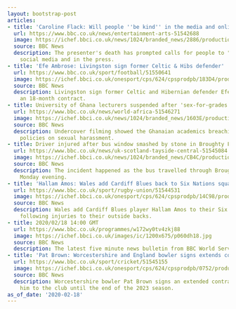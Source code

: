 ```yaml
---
layout: bootstrap-post
articles:
- title: 'Caroline Flack: Will people ''be kind'' in the media and online?'
  url: https://www.bbc.co.uk/news/entertainment-arts-51542688
  image: https://ichef.bbci.co.uk/news/1024/branded_news/2886/production/_110947301_flackbrits_afp_2048.jpg
  source: BBC News
  description: The presenter's death has prompted calls for people to "be kind" on
    social media and in the press.
- title: 'Efe Ambrose: Livingston sign former Celtic & Hibs defender'
  url: https://www.bbc.co.uk/sport/football/51550641
  image: https://ichef.bbci.co.uk/onesport/cps/624/cpsprodpb/183D4/production/_110948299_19859151.jpg
  source: BBC News
  description: Livingston sign former Celtic and Hibernian defender Efe Ambrose on
    an 18-month contract.
- title: University of Ghana lecturers suspended after 'sex-for-grades' exposé
  url: https://www.bbc.co.uk/news/world-africa-51546271
  image: https://ichef.bbci.co.uk/news/1024/branded_news/1603E/production/_110947109__109171146_ghanaprofs.jpg
  source: BBC News
  description: Undercover filming showed the Ghanaian academics breaching university
    policies on sexual harassment.
- title: Driver injured after bus window smashed by stone in Broughty Ferry
  url: https://www.bbc.co.uk/news/uk-scotland-tayside-central-51545084
  image: https://ichef.bbci.co.uk/news/1024/branded_news/CB4C/production/_110944025_orchar.png
  source: BBC News
  description: The incident happened as the bus travelled through Broughty Ferry on
    Monday evening.
- title: 'Hallam Amos: Wales add Cardiff Blues back to Six Nations squad'
  url: https://www.bbc.co.uk/sport/rugby-union/51544531
  image: https://ichef.bbci.co.uk/onesport/cps/624/cpsprodpb/14C98/production/_110944158_gettyimages-1184812792.jpg
  source: BBC News
  description: Wales add Cardiff Blues player Hallam Amos to their Six Nations squad
    following injuries to their outside backs.
- title: 2020/02/18 14:00 GMT
  url: https://www.bbc.co.uk/programmes/w172wy0tv4zkj88
  image: https://ichef.bbci.co.uk/images/ic/1200x675/p060dh18.jpg
  source: BBC News
  description: The latest five minute news bulletin from BBC World Service.
- title: 'Pat Brown: Worcestershire and England bowler signs extends contract'
  url: https://www.bbc.co.uk/sport/cricket/51545155
  image: https://ichef.bbci.co.uk/onesport/cps/624/cpsprodpb/0752/production/_110947810_shutterstock_editorial_9882710x.jpg
  source: BBC News
  description: Worcestershire bowler Pat Brown signs an extended contract which commits
    him to the club until the end of the 2023 season.
as_of_date: '2020-02-18'
---
```


